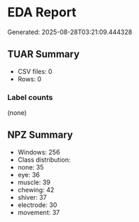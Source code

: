 # EDA Report

Generated: 2025-08-28T03:21:09.444328

## TUAR Summary
- CSV files: 0
- Rows: 0

### Label counts
(none)

## NPZ Summary
- Windows: 256
- Class distribution:
- none: 35
- eye: 36
- muscle: 39
- chewing: 42
- shiver: 37
- electrode: 30
- movement: 37

